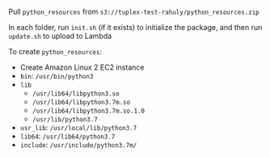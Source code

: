 Pull `python_resources` from `s3://tuplex-test-rahuly/python_resources.zip`

In each folder, run `init.sh` (if it exists) to initialize the package, and then run `update.sh` to upload to Lambda

To create `python_resources`:
 - Create Amazon Linux 2 EC2 instance
 - `bin`: `/usr/bin/python3`
 - `lib`
   - `/usr/lib64/libpython3.so`
   - `/usr/lib64/libpython3.7m.so`
   - `/usr/lib64/libpython3.7m.so.1.0`
   - `/usr/lib/python3.7`
 - `usr_lib`: `/usr/local/lib/python3.7`
 - `lib64`: `/usr/lib64/python3.7`
 - `include`: `/usr/include/python3.7m/`
